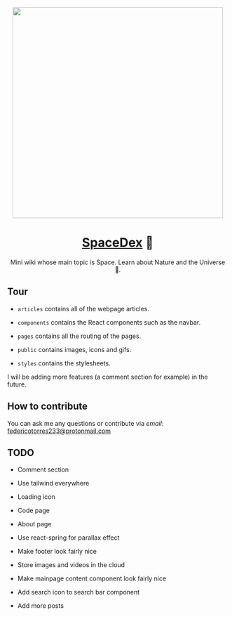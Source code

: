 <div align="center">

<img src="https://user-images.githubusercontent.com/80338247/164950886-3f81ccfe-b7a4-44f1-b138-a83868493cc0.gif" height="480">

# [SpaceDex](https://spacedex.ga) :rocket:

Mini wiki whose main topic is Space. Learn about Nature and the Universe 🌌.

</div>

## Tour

- `articles` contains all of the webpage articles.

- `components` contains the React components such as the navbar.

- `pages` contains all the routing of the pages.

- `public` contains images, icons and gifs.

- `styles` contains the stylesheets.

I will be adding more features (a comment section for example) in the future.

## How to contribute

You can ask me any questions or contribute via _email_: federicotorres233@protonmail.com

## TODO

- Comment section

- Use tailwind everywhere

- Loading icon

- Code page

- About page

- Use react-spring for parallax effect

- Make footer look fairly nice

- Store images and videos in the cloud

- Make mainpage content component look fairly nice

- Add search icon to search bar component

- Add more posts
